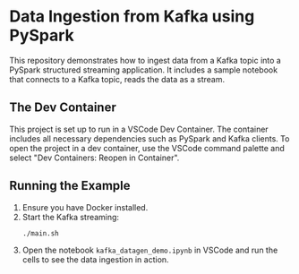 # Data Ingestion from Kafka using PySpark

This repository demonstrates how to ingest data from a Kafka topic into a PySpark structured streaming application. It includes a sample notebook that connects to a Kafka topic, reads the data as a stream.

## The Dev Container
This project is set up to run in a VSCode Dev Container. The container includes all necessary dependencies such as PySpark and Kafka clients.
To open the project in a dev container, use the VSCode command palette and select "Dev Containers: Reopen in Container".

## Running the Example
1. Ensure you have Docker installed.
2. Start the Kafka streaming:
   ```bash
   ./main.sh
   ```
3. Open the notebook `kafka_datagen_demo.ipynb` in VSCode and run the cells to see the data ingestion in action.
